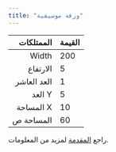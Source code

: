 ```yaml
---
title: "ورقة موسيقية"
---
```


|   الممتلكات | القيمة |
| -----------:|:------ |
|       Width | 200    |
|    الارتفاع | 5      |
| العد العاشر | 1      |
|      العد Y | 5      |
|   المساحة X | 10     |
|   المساحة ص | 60     |

راجع [المقدمة](intro) لمزيد من المعلومات.
